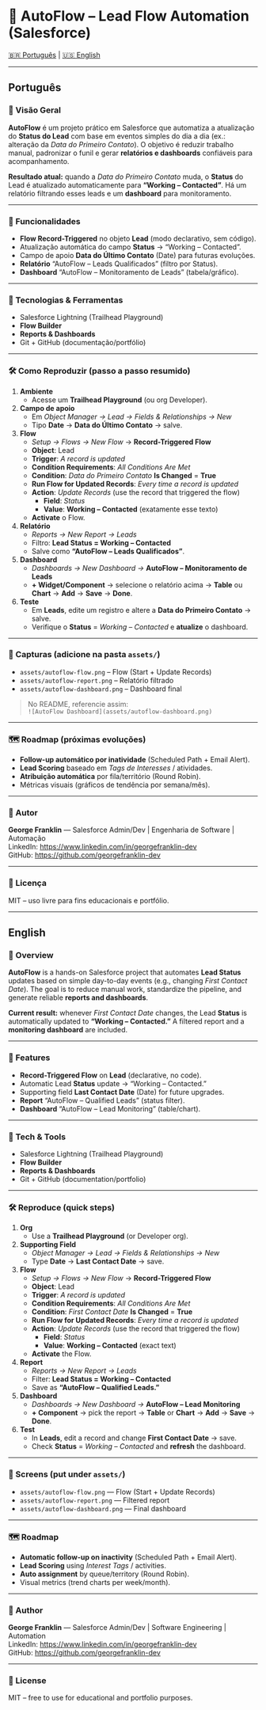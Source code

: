 # 🔁 AutoFlow – Lead Flow Automation (Salesforce)

[🇧🇷 Português](#português) | [🇺🇸 English](#english)

---

## Português

### 📌 Visão Geral
**AutoFlow** é um projeto prático em Salesforce que automatiza a atualização do **Status do Lead** com base em eventos simples do dia a dia (ex.: alteração da *Data do Primeiro Contato*). O objetivo é reduzir trabalho manual, padronizar o funil e gerar **relatórios e dashboards** confiáveis para acompanhamento.

**Resultado atual:** quando a *Data do Primeiro Contato* muda, o **Status** do Lead é atualizado automaticamente para **“Working – Contacted”**. Há um relatório filtrando esses leads e um **dashboard** para monitoramento.

---

### 🚀 Funcionalidades
- **Flow Record-Triggered** no objeto **Lead** (modo declarativo, sem código).
- Atualização automática do campo **Status** → “Working – Contacted”.
- Campo de apoio **Data do Último Contato** (Date) para futuras evoluções.
- **Relatório** “AutoFlow – Leads Qualificados” (filtro por Status).
- **Dashboard** “AutoFlow – Monitoramento de Leads” (tabela/gráfico).

---

### 🧰 Tecnologias & Ferramentas
- Salesforce Lightning (Trailhead Playground)
- **Flow Builder**
- **Reports & Dashboards**
- Git + GitHub (documentação/portfólio)

---

### 🛠️ Como Reproduzir (passo a passo resumido)
1. **Ambiente**
   - Acesse um **Trailhead Playground** (ou org Developer).
2. **Campo de apoio**
   - Em *Object Manager → Lead → Fields & Relationships → New*  
   - Tipo **Date** → **Data do Último Contato** → salve.
3. **Flow**
   - *Setup → Flows → New Flow* → **Record-Triggered Flow**
   - **Object**: Lead  
   - **Trigger**: *A record is updated*  
   - **Condition Requirements**: *All Conditions Are Met*  
   - **Condition**: *Data do Primeiro Contato* **Is Changed** = **True**  
   - **Run Flow for Updated Records**: *Every time a record is updated*  
   - **Action**: *Update Records* (use the record that triggered the flow)  
     - **Field**: *Status*  
     - **Value**: **Working – Contacted** (exatamente esse texto)  
   - **Activate** o Flow.
4. **Relatório**
   - *Reports → New Report → Leads*  
   - Filtro: **Lead Status = Working – Contacted**  
   - Salve como **“AutoFlow – Leads Qualificados”**.
5. **Dashboard**
   - *Dashboards → New Dashboard →* **AutoFlow – Monitoramento de Leads**  
   - **+ Widget/Component** → selecione o relatório acima → **Table** ou **Chart** → **Add** → **Save** → **Done**.
6. **Teste**
   - Em **Leads**, edite um registro e altere a **Data do Primeiro Contato** → salve.  
   - Verifique o **Status** = *Working – Contacted* e **atualize** o dashboard.

---

### 📸 Capturas (adicione na pasta `assets/`)
- `assets/autoflow-flow.png` – Flow (Start + Update Records)
- `assets/autoflow-report.png` – Relatório filtrado
- `assets/autoflow-dashboard.png` – Dashboard final

> No README, referencie assim:  
> `![AutoFlow Dashboard](assets/autoflow-dashboard.png)`

---

### 🗺️ Roadmap (próximas evoluções)
- **Follow-up automático por inatividade** (Scheduled Path + Email Alert).
- **Lead Scoring** baseado em *Tags de Interesses* / atividades.
- **Atribuição automática** por fila/território (Round Robin).
- Métricas visuais (gráficos de tendência por semana/mês).

---

### 👤 Autor
**George Franklin** — Salesforce Admin/Dev | Engenharia de Software | Automação  
LinkedIn: https://www.linkedin.com/in/georgefranklin-dev  
GitHub: https://github.com/georgefranklin-dev

---

### 📄 Licença
MIT – uso livre para fins educacionais e portfólio.

---

## English

### 📌 Overview
**AutoFlow** is a hands-on Salesforce project that automates **Lead Status** updates based on simple day-to-day events (e.g., changing *First Contact Date*). The goal is to reduce manual work, standardize the pipeline, and generate reliable **reports and dashboards**.

**Current result:** whenever *First Contact Date* changes, the Lead **Status** is automatically updated to **“Working – Contacted.”** A filtered report and a **monitoring dashboard** are included.

---

### 🚀 Features
- **Record-Triggered Flow** on **Lead** (declarative, no code).
- Automatic Lead **Status** update → “Working – Contacted.”
- Supporting field **Last Contact Date** (Date) for future upgrades.
- **Report** “AutoFlow – Qualified Leads” (status filter).
- **Dashboard** “AutoFlow – Lead Monitoring” (table/chart).

---

### 🧰 Tech & Tools
- Salesforce Lightning (Trailhead Playground)
- **Flow Builder**
- **Reports & Dashboards**
- Git + GitHub (documentation/portfolio)

---

### 🛠️ Reproduce (quick steps)
1. **Org**
   - Use a **Trailhead Playground** (or Developer org).
2. **Supporting Field**
   - *Object Manager → Lead → Fields & Relationships → New*  
   - Type **Date** → **Last Contact Date** → save.
3. **Flow**
   - *Setup → Flows → New Flow* → **Record-Triggered Flow**  
   - **Object**: Lead  
   - **Trigger**: *A record is updated*  
   - **Condition Requirements**: *All Conditions Are Met*  
   - **Condition**: *First Contact Date* **Is Changed** = **True**  
   - **Run Flow for Updated Records**: *Every time a record is updated*  
   - **Action**: *Update Records* (use the record that triggered the flow)  
     - **Field**: *Status*  
     - **Value**: **Working – Contacted** (exact text)  
   - **Activate** the Flow.
4. **Report**
   - *Reports → New Report → Leads*  
   - Filter: **Lead Status = Working – Contacted**  
   - Save as **“AutoFlow – Qualified Leads.”**
5. **Dashboard**
   - *Dashboards → New Dashboard →* **AutoFlow – Lead Monitoring**  
   - **+ Component** → pick the report → **Table** or **Chart** → **Add** → **Save** → **Done**.
6. **Test**
   - In **Leads**, edit a record and change **First Contact Date** → save.  
   - Check **Status** = *Working – Contacted* and **refresh** the dashboard.

---

### 📸 Screens (put under `assets/`)
- `assets/autoflow-flow.png` — Flow (Start + Update Records)
- `assets/autoflow-report.png` — Filtered report
- `assets/autoflow-dashboard.png` — Final dashboard

---

### 🗺️ Roadmap
- **Automatic follow-up on inactivity** (Scheduled Path + Email Alert).
- **Lead Scoring** using *Interest Tags* / activities.
- **Auto assignment** by queue/territory (Round Robin).
- Visual metrics (trend charts per week/month).

---

### 👤 Author
**George Franklin** — Salesforce Admin/Dev | Software Engineering | Automation  
LinkedIn: https://www.linkedin.com/in/georgefranklin-dev  
GitHub: https://github.com/georgefranklin-dev

---

### 📄 License
MIT – free to use for educational and portfolio purposes.
